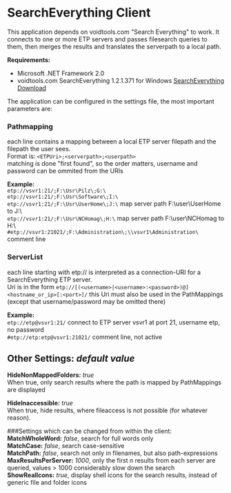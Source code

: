# SearchEverything Client

This application depends on voidtools.com "Search Everything" to work. It connects to one or more ETP servers and passes filesearch queries to them, then merges the results and translates the serverpath to a local path.

**Requirements:**  
+ Microsoft .NET Framework 2.0  
+ voidtools.com SearchEverything 1.2.1.371 for Windows [SearchEverything Download](http://www.voidtools.com/download.php)  

The application can be configured in the settings file, the most important parameters are:

### **Pathmapping**
each line contains a mapping between a local ETP server filepath and the filepath the user sees.  
Format is: `<ETPUri>;<serverpath>;<userpath>`  
matching is done "first found", so the order matters, username and password can be ommited from the URIs  

**Example:**  
`etp://vsvr1:21/;F:\Usr\Pilz\;G:\`  
`etp://vsvr1:21/;F:\Usr\Software\;I:\`  
`etp://vsvr1:21/;F:\Usr\UserHome\;J:\`  map server path F:\user\UserHome to J:\  
`etp://vsvr1:21/;F:\Usr\NCHomag\;H:\`  map server path F:\user\NCHomag to H:\  
`#etp://vsvr1:21021/;F:\Administration\;\\vsvr1\Administration\`  comment line  

### **ServerList**
each line starting with etp:// is interpreted as a connection-URI for a SearchEverything ETP server.  
Uri is in the form `etp://[(<username>|<username>:<password>)@]<hostname_or_ip>[:<port>]/`
this Uri must also be used in the PathMappings (except that username/password may be omitted there)

**Example:**  
`etp://etp@vsvr1:21/`  connect to ETP server vsvr1 at port 21, username etp, no password  
`#etp://etp:etp@vsvr1:21021/`  comment line, not active  

## Other Settings: _default value_  
**HideNonMappedFolders:** _true_   
When true, only search results where the path is mapped by PathMappings are displayed  

**HideInaccessible:** _true_  
When true, hide results, where fileaccess is not possible (for whatever reason).  

###Settings which can be changed from within the client:
**MatchWholeWord:** _false_, search for full words only  
**MatchCase:** _false_, search case-sensitive  
**MatchPath:** _false_, search not only in filenames, but also path-expressions  
**MaxResultsPerServer:** _1000_, only the first _n_ results from each server are queried, values > 1000 considerably slow down the search  
**ShowRealIcons:** _true_, display shell icons for the search results, instead of generic file and folder icons

